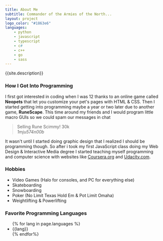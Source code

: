 ```yaml
---
title: About Me
subtitle: Commander of the Armies of the North...
layout: project
logo_color: "#1863e6"
languages:
    - python
    - javascript
    - typescript
    - c#
    - c++
    - go
    - sass
---
```


{{site.description}}

### How I Got Into Programming

I first got interested in coding when I was 12 thanks to an online game called **Neopets** that let you customize your pet's pages with HTML & CSS. Then I started getting into programming maybe a year or two later due to another game, **RuneScape**. This time around my friends and I would program little macro GUIs so we could spam our messages in chat

<blockquote class="blockquote">
    Selling Rune Scimmy! 30k
    <footer class="blockquote-footer">
        <cite title="">1mju574n00b</cite>
    </footer>
</blockquote>

It wasn't until I started doing graphic design that I realized I should be programming though. So after i took my first JavaScript class doing my Web Design & Interactive Media degree I started teaching myself programming and computer science with websites like [Coursera.org](https://coursera.org) and [Udacity.com](https://udacity.com).

### Hobbies

 - Video Games (Halo for consoles, and PC for everything else)
 - Skateboarding
 - Snowboarding
 - Poker (No Limit Texas Hold Em & Pot Limit Omaha)
 - Weightlifting & Powerlifting

### Favorite Programming Languages

<ul>
{% for lang in page.languages %}
<li>{{lang}}</li>
{% endfor%}
</ul>